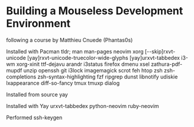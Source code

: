 # Building a Mouseless Development Environment

following a course by Matthieu Cnuede (Phantas0s)

Installed with Pacman
tldr; man man-pages
neovim
xorg
[--skip]rxvt-unicode
[yay]rxvt-unicode-truecolor-wide-glyphs
[yay]urxvt-tabbedex
i3-wm
xorg-xinit
ttf-dejavu
arandr
i3status
firefox
dmenu
xsel
zathura-pdf-mupdf
unzip
openssh
git
i3lock
imagemagick scrot
feh
htop
zsh
zsh-completions
zsh-syntax-highlighting
fzf
ripgrep
dunst libnotify
udiskie
lxappearance
diff-so-fancy
tmux
tmuxp
dialog


Installed from source
yay


Installed with Yay
urxvt-tabbedex
python-neovim
ruby-neovim




Performed 
ssh-keygen
